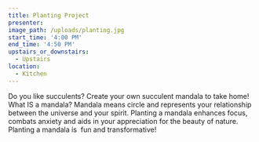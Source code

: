 ```yaml
---
title: Planting Project
presenter:
image_path: /uploads/planting.jpg
start_time: '4:00 PM'
end_time: '4:50 PM'
upstairs_or_downstairs:
  - Upstairs
location:
  - Kitchen
---
```


Do you like succulents? Create your own succulent mandala to take home! What IS a mandala? Mandala means circle and represents your relationship between the universe and your spirit. Planting a mandala enhances focus, combats anxiety and aids in your appreciation for the beauty of nature. Planting a mandala is  fun and transformative!